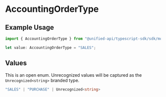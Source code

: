 # AccountingOrderType

## Example Usage

```typescript
import { AccountingOrderType } from "@unified-api/typescript-sdk/sdk/models/shared";

let value: AccountingOrderType = "SALES";
```

## Values

This is an open enum. Unrecognized values will be captured as the `Unrecognized<string>` branded type.

```typescript
"SALES" | "PURCHASE" | Unrecognized<string>
```